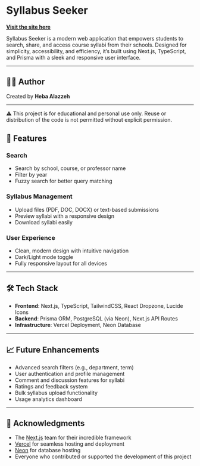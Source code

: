 # Syllabus Seeker

[**Visit the site here**](https://syllabus-seeker.vercel.app/)

Syllabus Seeker is a modern web application that empowers students to search, share, and access course syllabi from their schools. Designed for simplicity, accessibility, and efficiency, it’s built using Next.js, TypeScript, and Prisma with a sleek and responsive user interface.

---

## 👩‍💻 Author

Created by **Heba Alazzeh**

---

⚠️ This project is for educational and personal use only. Reuse or distribution of the code is not permitted without explicit permission.

## 🌟 Features

### **Search**
- Search by school, course, or professor name
- Filter by year
- Fuzzy search for better query matching

### **Syllabus Management**
- Upload files (PDF, DOC, DOCX) or text-based submissions
- Preview syllabi with a responsive design
- Download syllabi easily

### **User Experience**
- Clean, modern design with intuitive navigation
- Dark/Light mode toggle
- Fully responsive layout for all devices

---

## 🛠 Tech Stack

- **Frontend**: Next.js, TypeScript, TailwindCSS, React Dropzone, Lucide Icons
- **Backend**: Prisma ORM, PostgreSQL (via Neon), Next.js API Routes
- **Infrastructure**: Vercel Deployment, Neon Database

---

## 📈 Future Enhancements

- Advanced search filters (e.g., department, term)
- User authentication and profile management
- Comment and discussion features for syllabi
- Ratings and feedback system
- Bulk syllabus upload functionality
- Usage analytics dashboard

---

## 🙏 Acknowledgments

- The [Next.js](https://nextjs.org/) team for their incredible framework
- [Vercel](https://vercel.com/) for seamless hosting and deployment
- [Neon](https://neon.tech/) for database hosting
- Everyone who contributed or supported the development of this project
